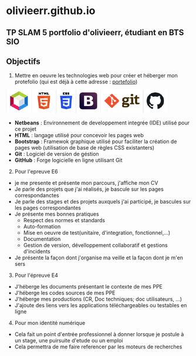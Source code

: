 # olivieerr.github.io
TP SLAM 5 portfolio d'olivieerr, étudiant en BTS SIO
---
## Objectifs
1. Mettre en oeuvre les technologies web pour créer et héberger mon protefolio (qui est déjà à cette adresse : [portefolio](https://site-en-vrac.com/portefolio))

![bannière](https://github.com/olivieerr/olivieerr.github.io/blob/main/baniere.png)

 - **Netbeans** : Environnement de developpement integrée (IDE) utilisé pour ce projet 
 - **HTML** : langage utilisé pour concevoir les pages web
 - **Bootstrap** : Framewok graphique utilisé pour faciliter la création de pages web (utilisation de base de règles CSS existanters)
 - **Git** : Logiciel de version de géstion
 - **GitHub** : Forge logicielle en ligne utilisant Git
 
2. Pour l'epreuve E6

  - je me presente et présente mon parcours, j'affiche mon CV
  - Je parle des projets que j'ai réalisés, je bascule sur les pages correspondanctes
  - Je parle des stages et des projets auxquels j'ai participé, je bascules sur les pages correspondantes
  - Je présente mes bonnes pratiques 
    - Respect des normes et standards
    - Auto-formation
    - Mise en oeuvre de test(unitaire, d'integration, fonctionnel,...)
    - Documentation
    - Gestion de version, dévelloppement collaboratif et gestions d'incidents
  - Je présente la façon dont j'organise ma veille et la façon dont je m'en sers
  
 3. Pour l'épreuve E4
 
   - J'héberge les documents présentant le contexte de mes PPE
   - J'héberge les codes sources de mes PPE
   - J'héberge mes productions (CR, Doc techniques; doc utilisateurs, ...)
   - J'ajoute des liens vers les applications téléchargeables ou testables en ligne
   
  4. Pour mon identité numérique
  
   - Cela fait un point d'entrée professionnel à donner lorsque je postule à un stage, une puirsuite d'etude ou un emploi
   - Cela permettra de me faire referencer par les moteurs de recherches 
